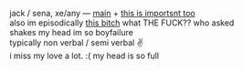 jack / sena, xe/any — [main](https://rentry.org/scenario_liar) + [this is importsnt too](https://rentry.org/littlegemini)  
also im episodically [this bitch](https://ensemble-stars.fandom.com/wiki/Izumi_Sena) what THE FUCK?? who asked  
shakes my head im so boyfailure  
typically non verbal / semi verbal ✌  
i miss my love a lot. :( my head is so full
